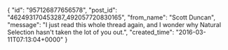  {
   "id": "957126877656578",
   "post_id": "462493170453287_492057720830165",
   "from_name": "Scott Duncan",
   "message": "I just read this whole thread again, and I wonder why Natural Selection hasn't taken the lot of you out.",
   "created_time": "2016-03-11T07:13:04+0000"
 }
